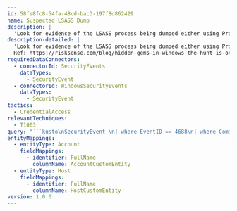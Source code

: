 ```yaml
---
id: 58fe8fc8-54fa-48cd-bac3-197f8d862429
name: Suspected LSASS Dump
description: |
  'Look for evidence of the LSASS process being dumped either using Procdump or comsvcs.dll. Often used by attackers to access credentials stored on a system.'
description-detailed: |
  'Look for evidence of the LSASS process being dumped either using Procdump or comsvcs.dll. Often used by attackers to access credentials stored on a system.
  Ref: https://risksense.com/blog/hidden-gems-in-windows-the-hunt-is-on/ & https://docs.microsoft.com/sysinternals/downloads/procdump'
requiredDataConnectors:
  - connectorId: SecurityEvents
    dataTypes:
      - SecurityEvent
  - connectorId: WindowsSecurityEvents
    dataTypes:
      - SecurityEvent
tactics:
  - CredentialAccess
relevantTechniques:
  - T1003
query: "```kusto\nSecurityEvent \n| where EventID == 4688\n| where CommandLine has_all (\"procdump\", \"lsass\") or CommandLine has_all (\"rundll32\", \"comsvcs\", \"MiniDump\")\n| extend timestamp = TimeGenerated, AccountCustomEntity = Account, HostCustomEntity = Computer\n```"
entityMappings:
  - entityType: Account
    fieldMappings:
      - identifier: FullName
        columnName: AccountCustomEntity
  - entityType: Host
    fieldMappings:
      - identifier: FullName
        columnName: HostCustomEntity
version: 1.0.0
---
```


